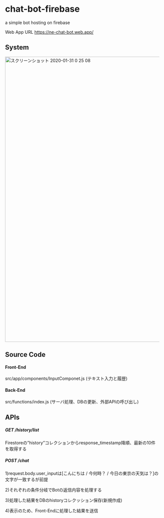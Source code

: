 # chat-bot-firebase
a simple bot hosting on firebase

Web App URL
https://ne-chat-bot.web.app/

## System
<img width="932" alt="スクリーンショット 2020-01-31 0 25 08" src="https://user-images.githubusercontent.com/37494988/73463190-2e6e8c00-43c0-11ea-992a-e24ac8e30fe9.png">

## Source Code
#### Front-End 
   src/app/components/InputComponet.js  (テキスト入力と履歴)

#### Back-End
   src/functions/index.js (サーバ処理、DBの更新、外部APIの呼び出し)

## APIs
  ##### GET /history/list

  Firestoreの”history”コレクションからresponse_timestamp降順、最新の10件を取得する

  ##### POST /chat 

  1)request.body.user_inputは[こんにちは / 今何時？ / 今日の東京の天気は？]の文字が一致するが前提

  2)それぞれの条件分岐でBotの返信内容を処理する

  3)処理した結果をDBのhistoryコレクッション保存(新規作成)

  4)表示のため、Front-Endに処理した結果を送信




